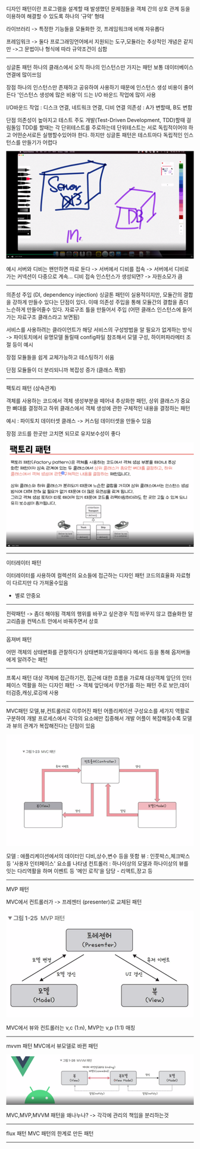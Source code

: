 디자인 패턴이란 프로그램을 설계할 때 발생했던 문제점들을 객체 간의 상호 관계 등을 이용하여
해결할 수 있도록 하나의 ‘규약’ 형태



라이브러리
-> 특정한 기능들을 모듈화한 것, 프레임워크에 비해 자유롭다

프레임워크
-> 둘다 프로그래밍언어에서 지원되는 도구,모듈라는 추상적인 개념은 같지만
->그 문법이나 형식에 따라 규약조건이 심함


---------------------------------------------


싱글톤 패턴
하나의 클래스에서 오직 하나의 인스턴스만 가지는 패턴
보통 데이터베이스 연결에 많이쓰임


장점
하나의 인스턴스만 존재하고 공유하여 사용하기 때문에 인스턴스 생성 비용이 줄어든다
'인스턴스 생성에 많은 비용'이 드는 I/O 바운드 작업에 많이 사용

I/O바운드 작업 : 디스크 연결, 네트워크 연결, 디비 연결
의존성 : A가 변할때, B도 변함

단점
의존성이 높아지고 테스트 주도 개발(Test-Driven Development, TDD)할때 걸림돌임
TDD를 할때는 각 단위테스트를 주로하는데 단위테스트는 서로 독립적이어야 하고 어떤순서로든 실행할수있어야 한다.
하지만 싱글톤 패턴은 테스트마다 독립적인 인스턴스를 만들기가 어렵다


![싱글톤패턴](%EC%9D%B4%EB%AF%B8%EC%A7%80/%EB%94%94%EC%9E%90%EC%9D%B8%ED%8C%A8%ED%84%B4/Screenshot%20from%202022-08-07%2012-46-26.png)


예시
서버와 디비는 왠만하면 따로 둔다 -> 서버에서 디비를 접속 -> 서버에서 디비로 가는 커넥션이 다중으로 계속... 디비 접속 인스턴스가 생성되면? -> 자원소모가 큼


--------------------------------------------------------------------------------------

의존성 주입 (DI, dependency injection)
싱글톤 패턴이 실용적이지만, 모듈간의 결합을 강하게 만들수 있다는 단점이 있다.
이때 의존성 주입을 통해 모듈간의 결합을 좀더 느슨하게 만들어줄수 있다.
자료구조 틀을 만들어서 주입 (어떤 클래스 인스턴스에 들어가는 자료구조 클래스라고 보면됨)

서비스를 사용하려는 클라이언트가 해당 서비스의 구성방법을 알 필요가 없게하는 방식
-> 파이토치에서 유명모델 돌릴때 config파일 참조해서 모델 구성, 하이퍼파라메터 조절 등이 예시

장점
모듈들을 쉽게 교체가능하고 테스팅하기 쉬움

단점
모듈들이 더 분리되니까 복잡성 증가 (클래스 폭발)



--------------------------------------------------------------

팩토리 패턴 (상속관계)

객체를 사용하는 코드에서 객체 생성부분을 떼어내 추상화한 패턴,
상위 클래스가 중요한 뼈대를 결정하고 하위 클래스에서 객체 생성에 관한 구체적인 내용을 결정하는 패턴

예시 : 파이토치 데이터셋 클래스 -> 커스텀 데이터셋을 만들수 있음

장점
코드를 한곳만 고치면 되므로 유지보수성이 좋다

![](%EC%9D%B4%EB%AF%B8%EC%A7%80/%EB%94%94%EC%9E%90%EC%9D%B8%ED%8C%A8%ED%84%B4/Screenshot%20from%202022-08-07%2013-12-35.png)

-------------------
이터레이터 패턴

이터레이터를 사용하여 컬렉션의 요소들에 접근하는 디자인 패턴
코드의효율화
자료형이 다르지만 다 가져올수있음 
* 별로 안중요

------------------------

전략패턴 -> 좀더 해야됨
객체의 행위를 바꾸고 싶은경우 직접 바꾸지 않고 캡슐화한 알고리즘을 컨텍스트 안에서 바꿔주면서 상호 




---------------------
옵져버 패턴

어떤 객체의 상태변화를 관찰하다가 상태변화가있을때마다 메서드 등을 통해 옵저버들에게 알려주는 패턴

-----------------------

프록시 패턴
대상 객체에 접근하기전, 접근에 대한 흐름을 가로채 대상객체 앞단의 인터페이스 역활을 하는 디자인 패턴
-> 객체 앞단에서 무언가를 하는 패턴
주로 보안,데이터검증,캐싱,로깅에 사용


---------------------
MVC패턴
모델,뷰,컨트롤러로 이루어진 패턴
어플리케이션 구성요소를 세가지 역활로 구분하여 개발 프로세스에서 각각의 요소에만 집중해서 개발
어플이 복잡해질수록 모델과 뷰의 관계가 복잡해진다는 단점이 있음

![](%EC%9D%B4%EB%AF%B8%EC%A7%80/%EB%94%94%EC%9E%90%EC%9D%B8%ED%8C%A8%ED%84%B4/Screenshot%20from%202022-08-07%2015-56-49.png)


모델 : 애플리케이션에서의 데이터인 디비,상수,변수 등을 뜻함
뷰 : 인풋박스,체크박스 등 '사용자 인터페이스' 요소를 나타냄
컨트롤러 : 하나이상의 모델과 하나이상의 뷰를 잇는 다리역활을 하며 이벤트 등 '메인 로직'을 담당 - 리액트,장고 등

-------------------------------------
MVP 패턴

MVC에서 컨트롤러가 -> 프레젠터 (presenter)로 교체된 패턴

![](%EC%9D%B4%EB%AF%B8%EC%A7%80/%EB%94%94%EC%9E%90%EC%9D%B8%ED%8C%A8%ED%84%B4/Screenshot%20from%202022-08-07%2016-01-54.png)

MVC에서 뷰와 컨트롤러는 v,c (1:n), MVP는 v,p (1:1) 매칭


---------------------------------------------------
mvvm 패턴
MVC에서 뷰모델로 바뀐 패턴

![](%EC%9D%B4%EB%AF%B8%EC%A7%80/%EB%94%94%EC%9E%90%EC%9D%B8%ED%8C%A8%ED%84%B4/Screenshot%20from%202022-08-07%2016-04-10.png)


MVC,MVP,MVVM 패턴을 왜나누나?
-> 각각에 관리의 책임을 분리하는것


---------------------
flux 패턴
MVC 패턴의 한계로 만든 패턴

--------------------------







